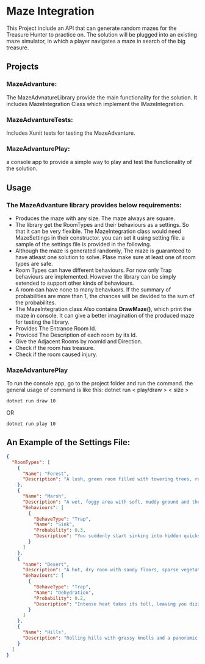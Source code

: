 # Maze Integration

This Project include an API that can generate random mazes for the Treasure Hunter to practice on. The solution
will be plugged into an existing maze simulator, in which a player navigates a maze in search of the
big treasure.

## Projects

### MazeAdvanture:

The MazeAdvnatureLibrary provide the main functionality for the solution. It includes MazeIntegration Class which implement the IMazeIntegration.

### MazeAdvantureTests:

Includes Xunit tests for testing the MazeAdvanture.

### MazeAdvanturePlay:

a console app to provide a simple way to play and test the functionality of the solution.

## Usage

### The MazeAdvanture library provides below requirements:

- Produces the maze with any size. The maze always are square.
- The library get the RoomTypes and their behaviours as a settings. So that it can be very flexible. The MazeIntegration class would need MazeSettings in their constructor. you can set it using setting file. a sample of the settings file is provided in the following.
- Although the maze is generated randomly, The maze is guaranteed to have atleast one solution to solve. Plase make sure at least one of room types are safe.
- Room Types can have different behaviours. For now only Trap behaviours are implemented. However the library can be simply extended to support other kinds of behaviours.
- A room can have none to many behaviuors. If the summary of probabilities are more than 1, the chances will be devided to the sum of the probabilites.
- The MazeIntegration class Also contains **DrawMaze()**, which print the maze in console. It can give a better imagination of the produced maze for testing the library.
- Provides The Entrance Room Id.
- Proviced The Description of each room by its Id.
- Give the Adjacent Rooms by roomId and Direction.
- Check if the room has treasure.
- Check if the room caused injury.

### MazeAdvanturePlay

To run the console app, go to the project folder and run the command. the general usage of command is like this: dotnet run < play/draw > < size >

```cmd
dotnet run draw 10
```

OR

```
dotnet run play 10
```

## An Example of the Settings File:

```json
{
  "RoomTypes": [
    {
      "Name": "Forest",
      "Description": "A lush, green room filled with towering trees, rustling leaves, and the occasional bird song."
    },
    {
      "Name": "Marsh",
      "Description": "A wet, foggy area with soft, muddy ground and the sound of distant water",
      "Behaviours": [
        {
          "BehaveType": "Trap",
          "Name": "Sink",
          "Probability": 0.3,
          "Description": "You suddenly start sinking into hidden quicksand, struggling for a foothold."
        }
      ]
    },
    {
      "name": "Desert",
      "description": "A hot, dry room with sandy floors, sparse vegetation, and a glaring sun.",
      "Behaviours": [
        {
          "BehaveType": "Trap",
          "Name": "Dehydration",
          "Probability": 0.2,
          "Description": "Intense heat takes its toll, leaving you dizzy and dangerously dehydrated."
        }
      ]
    },
    {
      "Name": "Hills",
      "Description": "Rolling hills with grassy knolls and a panoramic view of the distant terrain."
    }
  ]
}
```
